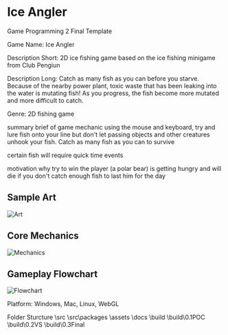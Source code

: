 # Ice Angler
 Game Programming 2 Final Template

Game Name:  Ice Angler

Description Short: 2D ice fishing game based on the ice fishing minigame from Club Pengiun

Description Long: Catch as many fish as you can before you starve. Because of the nearby power plant, toxic waste that has been leaking into the water is mutating fish! As you progress, the fish become more mutated and more difficult to catch.

Genre: 2D fishing game

summary brief of game mechanic
using the mouse and keyboard, try and lure fish onto your line but don't let passing objects 
and other creatures unhook your fish. Catch as many fish as you can to survive

certain fish will require quick time events

motivation why try to win
the player (a polar bear) is getting hungry 
and will die if you don't catch enough fish to last him for the day

## Sample Art
![Art](https://i.ytimg.com/vi/HNrExk4167c/maxresdefault.jpg)

## Core Mechanics
![Mechanics](https://3.bp.blogspot.com/-sKNxeiXAvoA/XNSLPqd3v0I/AAAAAAAASVs/R3QJqP8a_ronZDiiunZb8YOqQR3teitGQCLcBGAs/s1600/ice%2Bfishing%2Bguide3.png)

## Gameplay Flowchart
![Flowchart](originalassets/Ice_Angler_Flowchart.png)

Platform: Windows, Mac, Linux, WebGL

Folder Sturcture
\src
\src\packages
\assets
\docs
\build
\build\0.1POC
\build\0.2VS
\build\0.3Final
